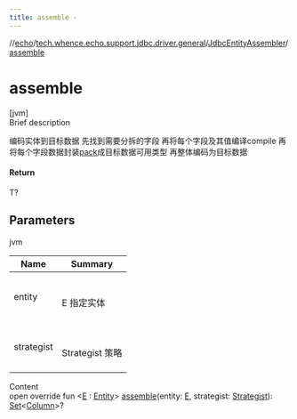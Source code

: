```yaml
---
title: assemble -
---
```

//[echo](../../index.md)/[tech.whence.echo.support.jdbc.driver.general](../index.md)/[JdbcEntityAssembler](index.md)/[assemble](assemble.md)



# assemble  
[jvm]  
Brief description  


编码实体到目标数据 先找到需要分拆的字段 再将每个字段及其值编译compile 再将每个字段数据封装[pack](pack.md)成目标数据可用类型 再整体编码为目标数据



#### Return  


T?



## Parameters  
  
jvm  
  
|  Name|  Summary| 
|---|---|
| entity| <br><br>E 指定实体<br><br>
| strategist| <br><br>Strategist 策略<br><br>
  
  
Content  
open override fun <[E](assemble.md) : [Entity](../../tech.whence.echo.dal.entity/-entity/index.md)> [assemble](assemble.md)(entity: [E](assemble.md), strategist: [Strategist](../../tech.whence.echo.strategy/-strategist/index.md)): [Set](https://kotlinlang.org/api/latest/jvm/stdlib/kotlin.collections/-set/index.html)<[Column](../../tech.whence.echo.support.jdbc.querier.component/-column/index.md)>?  



